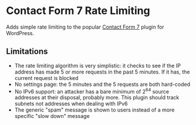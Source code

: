 # Contact Form 7 Rate Limiting

Adds simple rate limiting to the popular [Contact Form 7](http://contactform7.com/) plugin for WordPress.

## Limitations

- The rate limiting algorithm is very simplistic: it checks to see if the IP address has made 5 or more requests in the past 5 minutes. If it has, the current request is blocked
- No settings page: the 5 minutes and the 5 requests are both hard-coded
- No IPv6 support: an attacker has a bare minimum of 2<sup>64</sup> source addresses at their disposal, probably more. This plugin should track subnets not addresses when dealing with IPv6
- The generic "spam" message is shown to users instead of a more specific "slow down" message
